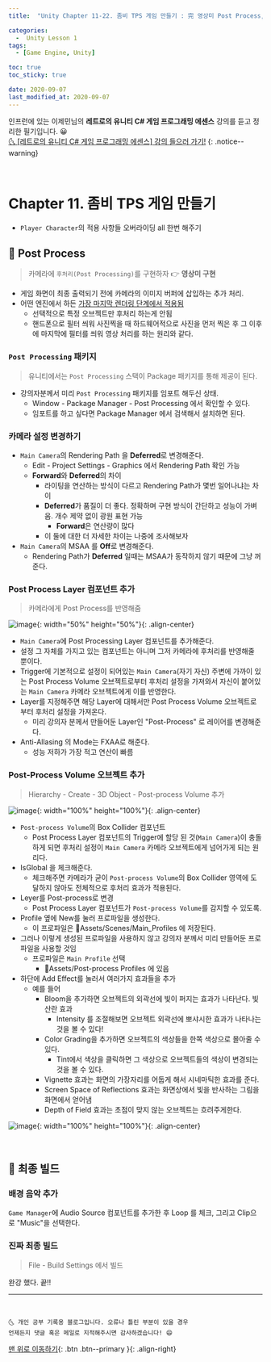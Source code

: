 ```yaml
---
title:  "Unity Chapter 11-22. 좀비 TPS 게임 만들기 : 完 영상미 Post Process, 최종 빌드" 

categories:
  -  Unity Lesson 1 
tags:
  - [Game Engine, Unity]

toc: true
toc_sticky: true

date: 2020-09-07
last_modified_at: 2020-09-07
---
```


인프런에 있는 이제민님의 **레트로의 유니티 C# 게임 프로그래밍 에센스** 강의를 듣고 정리한 필기입니다. 😀  
[🌜 [레트로의 유니티 C# 게임 프로그래밍 에센스] 강의 들으러 가기!](https://www.inflearn.com/course/%EC%9C%A0%EB%8B%88%ED%8B%B0-%EA%B2%8C%EC%9E%84-%ED%94%84%EB%A1%9C%EA%B7%B8%EB%9E%98%EB%B0%8D-%EC%97%90%EC%84%BC%EC%8A%A4)
{: .notice--warning}

<br>

# Chapter 11. 좀비 TPS 게임 만들기 

- `Player Character`의 적용 사항들 오버라이딩 all 한번 해주기

## 🔔 Post Process

> 카메라에 `후처리(Post Processing)`를 구현하자 👉 **영상미 구현**

- 게임 화면이 최종 출력되기 전에 카메라의 이미지 버퍼에 삽입하는 추가 처리.
- 어떤 엔진에서 하든 <u>가장 마지막 렌더링 단계에서 적용됨</u>
  - 선택적으로 특정 오브젝트만 후처리 하는게 안됨
  - 핸드폰으로 필터 씌워 사진찍을 때 하드웨어적으로 사진을 먼저 찍은 후 그 이후에 마지막에 필터를 씌워 영상 처리를 하는 원리와 같다.

### `Post Processing` 패키지

> 유니티에서는 `Post Processing` 스택이 Package 패키지를 통해 제공이 된다.

- 강의자분께서 미리 `Post Processing` 패키지를 임포트 해두신 상태.
  - Window - Package Manager - Post Processing 에서 확인할 수 있다. 
  - 임포트를 하고 싶다면 Package Manager 에서 검색해서 설치하면 된다.

### 카메라 설정 변경하기

- `Main Camera`의 Rendering Path 을 **Deferred**로 변경해준다.
  - Edit - Project Settings - Graphics 에서 Rendering Path 확인 가능
  - **Forward**와 **Deferred**의 차이
    - 라이팅을 연산하는 방식이 다르고 Rendering Path가 몇번 일어나냐는 차이
    - **Deferred**가 품질이 더 좋다. 정확하며 구현 방식이 간단하고 성능이 가벼움. 개수 제약 없이 광원 표현 가능 
      - **Forward**은 연산량이 많다 
    - 이 둘에 대한 더 자세한 차이는 나중에 조사해보자
- `Main Camera`의 MSAA 를 **Off**로 변경해준다.
  - Rendering Path가 **Deferred** 일때는 MSAA가 동작하지 않기 때문에 그냥 꺼준다.

### Post Process Layer 컴포넌트 추가 

> 카메라에게 Post Process를 반영해줌 

![image](https://user-images.githubusercontent.com/42318591/92372932-99432b00-f138-11ea-91e9-25bffc9b7ecb.png){: width="50%" height="50%"}{: .align-center}

- `Main Camera`에 Post Processing Layer 컴포넌트를 추가해준다.
- 설정 그 자체를 가지고 있는 컴포넌트는 아니며 그저 카메라에 후처리를 반영해줄 뿐이다.
- Trigger에 기본적으로 설정이 되어있는 `Main Camera`(자기 자신) 주변에 가까이 있는 Post Process Volume 오브젝트로부터 후처리 설정을 가져와서 자신이 붙어있는 `Main Camera` 카메라 오브젝트에게 이를 반영한다.
- Layer를 지정해주면 해당 Layer에 대해서만 Post Process Volume 오브젝트로부터 후처리 설정을 가져온다.
  - 미리 강의자 분께서 만들어둔 Layer인 "Post-Process" 로 레이어를 변경해준다.
- Anti-Allasing 의 Mode는 FXAA로 해준다.
  - 성능 저하가 가장 적고 연산이 빠름

### Post-Process Volume 오브젝트 추가

> Hierarchy - Create - 3D Object - Post-process Volume 추가

![image](https://user-images.githubusercontent.com/42318591/92373231-f9d26800-f138-11ea-9854-c7a13111a9ef.png){: width="100%" height="100%"}{: .align-center}

- `Post-process Volume`의 Box Collider 컴포넌트
  -  Post Process Layer 컴포넌트의 Trigger에 할당 된 것(`Main Camera`)이 충돌하게 되면 후처리 설정이 `Main Camera` 카메라 오브젝트에게 넘어가게 되는 원리다.
- IsGlobal 을 체크해준다.
  - 체크해주면 카메라가 굳이 `Post-process Volume`의 Box Collider 영역에 도달하지 않아도 전체적으로 후처리 효과가 적용된다.
- Leyer를 Post-process로 변경
  - Post Process Layer 컴포넌트가 `Post-process Volume`를 감지할 수 있도록.
- Profile 옆에 New를 눌러 프로파일을 생성한다.
  - 이 프로파일은 📂Assets/Scenes/Main_Profiles 에 저장된다.
- 그러나 이렇게 생성된 프로파일을 사용하지 않고 강의자 분께서 미리 만들어둔 프로파일을 사용할 것임
  - 프로파일은 `Main Profile` 선택
    - 📂Assets/Post-process Profiles 에 있음
- 하단에 Add Effect를 눌러서 여러가지 효과들을 추가 
  - 예를 들어 
    - Bloom을 추가하면 오브젝트의 외곽선에 빛이 퍼지는 효과가 나타난다. 빛 산란 효과
      - Intensity 를 조절해보면 오브젝트 외곽선에 뽀샤시한 효과가 나타나는 것을 볼 수 있다!
    - Color Grading을 추가하면 오브젝트의 색상들을 한쪽 색상으로 몰아줄 수 있다.
      - Tint에서 색상을 클릭하면 그 색상으로 오브젝트들의 색상이 변경되는 것을 볼 수 있다.
    - Vignette 효과는 화면의 가장자리를 어둡게 해서 시네마틱한 효과를 준다.
    - Screen Space of Reflections 효과는 화면상에서 빛을 반사하는 그림을 화면에서 얻어냄 
    - Depth of Field 효과는 초점이 맞지 않는 오브젝트는 흐려주게한다.

![image](https://user-images.githubusercontent.com/42318591/92375468-1a4ff180-f13c-11ea-9f20-a083a39287ea.png){: width="100%" height="100%"}{: .align-center}


<br>

## 🔔 최종 빌드

### 배경 음악 추가

`Game Manager`에 Audio Source 컴포넌트를 추가한 후 Loop 를 체크, 그리고 Clip으로 "Music"을 선택한다.

### 진짜 최종 빌드

> File - Build Settings 에서 빌드

완강 했다. 끝!!

***
<br>

    🌜 개인 공부 기록용 블로그입니다. 오류나 틀린 부분이 있을 경우 
    언제든지 댓글 혹은 메일로 지적해주시면 감사하겠습니다! 😄

[맨 위로 이동하기](#){: .btn .btn--primary }{: .align-right}

<br>
